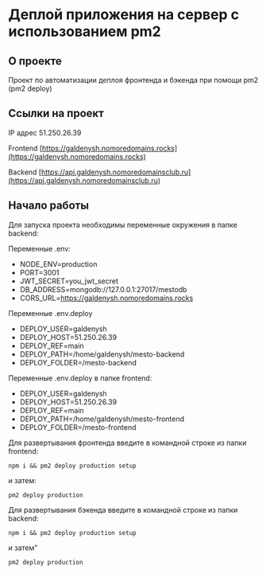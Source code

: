 # Деплой приложения на сервер с использованием pm2

## О проекте

Проект по автоматизации деплоя фронтенда и бэкенда при помощи pm2 (pm2 deploy)

## Ссылки на проект

IP адрес 51.250.26.39

Frontend [https://galdenysh.nomoredomains.rocks](https://galdenysh.nomoredomains.rocks)

Backend [https://api.galdenysh.nomoredomainsclub.ru](https://api.galdenysh.nomoredomainsclub.ru)

## Начало работы

Для запуска проекта необходимы переменные окружения в папке backend:

Переменные .env:
- NODE_ENV=production
- PORT=3001
- JWT_SECRET=you_jwt_secret
- DB_ADDRESS=mongodb://127.0.0.1:27017/mestodb
- CORS_URL=https://galdenysh.nomoredomains.rocks

Переменные .env.deploy
- DEPLOY_USER=galdenysh
- DEPLOY_HOST=51.250.26.39
- DEPLOY_REF=main
- DEPLOY_PATH=/home/galdenysh/mesto-backend
- DEPLOY_FOLDER=/mesto-backend

Переменные .env.deploy в папке frontend:
- DEPLOY_USER=galdenysh
- DEPLOY_HOST=51.250.26.39
- DEPLOY_REF=main
- DEPLOY_PATH=/home/galdenysh/mesto-frontend
- DEPLOY_FOLDER=/mesto-frontend

Для развертывания фронтенда введите в командной строке из папки frontend:

```
npm i && pm2 deploy production setup
```
и затем:

```
pm2 deploy production
```

Для развертывания бэкенда введите в командной строке из папки backend:

```
npm i && pm2 deploy production setup
```
и затем"

```
pm2 deploy production
```
